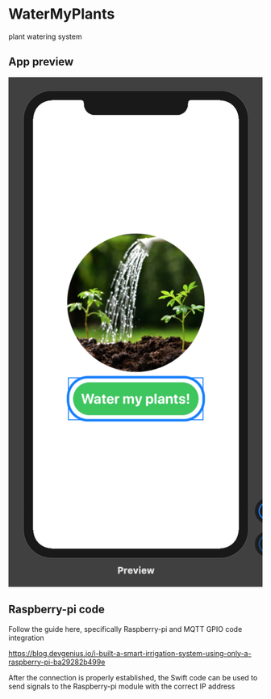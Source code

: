 # WaterMyPlants
plant watering system


## App preview

![app](screenshots/app.png)

## Raspberry-pi code

Follow the guide here, specifically Raspberry-pi and MQTT GPIO code integration

https://blog.devgenius.io/i-built-a-smart-irrigation-system-using-only-a-raspberry-pi-ba29282b499e

After the connection is properly established, the Swift code can be used to send signals to the Raspberry-pi module with the correct IP address

